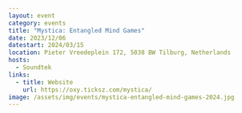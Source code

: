 ```yaml
---
layout: event
category: events
title: "Mystica: Entangled Mind Games"
date: 2023/12/06
datestart: 2024/03/15
location: Pieter Vreedeplein 172, 5038 BW Tilburg, Netherlands
hosts:
  - Soundtek
links:
  - title: Website
    url: https://oxy.ticksz.com/mystica/
image: /assets/img/events/mystica-entangled-mind-games-2024.jpg
---
```

